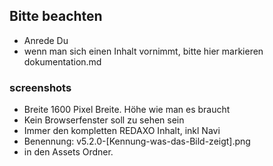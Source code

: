 
## Bitte beachten

* Anrede Du
* wenn man sich einen Inhalt vornimmt, bitte hier markieren dokumentation.md


### screenshots

* Breite 1600 Pixel Breite. Höhe wie man es braucht
* Kein Browserfenster soll zu sehen sein
* Immer den kompletten REDAXO Inhalt, inkl Navi
* Benennung: v5.2.0-[Kennung-was-das-Bild-zeigt].png 
* in den Assets Ordner. 
